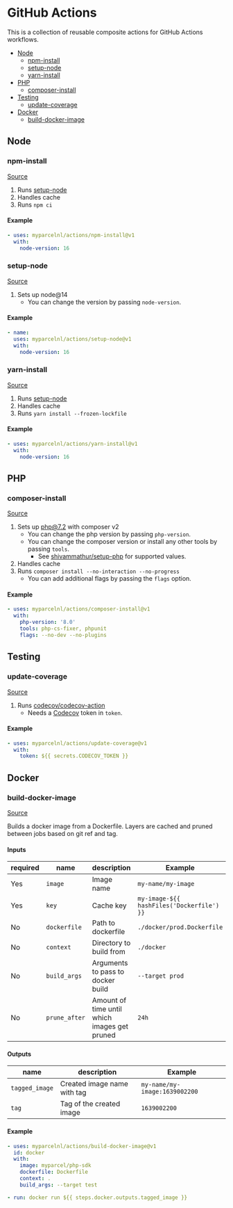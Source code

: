 # GitHub Actions

This is a collection of reusable composite actions for GitHub Actions workflows.

- [Node](#node)
    - [npm-install](#npm-install)
    - [setup-node](#setup-node)
    - [yarn-install](#yarn-install)
- [PHP](#php)
    - [composer-install](#composer-install)
- [Testing](#testing)
    - [update-coverage](#update-coverage)
- [Docker](#docker)
    - [build-docker-image](#build-docker-image)

## Node

### npm-install

[Source](npm-install/action.yml)

1. Runs [setup-node]
2. Handles cache
3. Runs `npm ci`

#### Example

```yaml
- uses: myparcelnl/actions/npm-install@v1
  with:
    node-version: 16
```

### setup-node

[Source](setup-node/action.yml)

1. Sets up node@14
    - You can change the version by passing `node-version`.

#### Example

```yaml
- name:
  uses: myparcelnl/actions/setup-node@v1
  with:
    node-version: 16
```

### yarn-install

[Source](yarn-install/action.yml)

1. Runs [setup-node]
2. Handles cache
3. Runs `yarn install --frozen-lockfile`

#### Example

```yaml
- uses: myparcelnl/actions/yarn-install@v1
  with:
    node-version: 16
```

## PHP

### composer-install

[Source](composer-install/action.yml)

1. Sets up php@7.2 with composer v2
    - You can change the php version by passing `php-version`.
    - You can change the composer version or install any other tools by passing `tools`.
        - See [shivammathur/setup-php](https://github.com/shivammathur/setup-php#wrench-tools-support) for supported
          values.
2. Handles cache
3. Runs `composer install --no-interaction --no-progress`
    - You can add additional flags by passing the `flags` option.

#### Example

```yaml
- uses: myparcelnl/actions/composer-install@v1
  with:
    php-version: '8.0'
    tools: php-cs-fixer, phpunit
    flags: --no-dev --no-plugins
```

## Testing

### update-coverage

[Source](update-coverage/action.yml)

1. Runs [codecov/codecov-action]
    - Needs a [Codecov] token in `token`.

#### Example

```yaml
- uses: myparcelnl/actions/update-coverage@v1
  with:
    token: ${{ secrets.CODECOV_TOKEN }}
```

## Docker

### build-docker-image

[Source](build-docker-image/action.yml)

Builds a docker image from a Dockerfile. Layers are cached and pruned between jobs based on git ref and tag.

#### Inputs

| required | name          | description                                  | Example                                   | Default                  |
|----------|---------------|----------------------------------------------|-------------------------------------------|--------------------------|
| Yes      | `image`       | Image name                                   | `my-name/my-image`                        | –                        |
| Yes      | `key`         | Cache key                                    | `my-image-${{ hashFiles('Dockerfile') }}` | `${{ github.workflow }}` |
| No       | `dockerfile`  | Path to dockerfile                           | `./docker/prod.Dockerfile`                | `Dockerfile`             |
| No       | `context`     | Directory to build from                      | `./docker`                                | `.`                      |
| No       | `build_args`  | Arguments to pass to docker build            | `--target prod`                           |                          |
| No       | `prune_after` | Amount of time until which images get pruned | `24h`                                     | `260h` (2 weeks)         |

#### Outputs

| name           | description                 | Example                       |
|----------------|-----------------------------|-------------------------------|
| `tagged_image` | Created image name with tag | `my-name/my-image:1639002200` |
| `tag`          | Tag of the created image    | `1639002200`                  |

#### Example

```yaml
- uses: myparcelnl/actions/build-docker-image@v1
  id: docker
  with:
    image: myparcel/php-sdk
    dockerfile: Dockerfile
    context: .
    build_args: --target test

- run: docker run ${{ steps.docker.outputs.tagged_image }}
```

[Codecov]: https://codecov.io
[build-docker-image]: #build-docker-image
[codecov/codecov-action]: https://github.com/codecov/codecov-action
[composer-install]: #composer-install
[npm-install]: #npm-install
[setup-node]: #setup-node
[yarn-install]: #yarn-install
